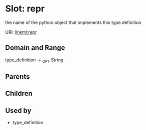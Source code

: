 
# Slot: repr


the name of the python object that implements this type definition

URI: [linkml:repr](https://w3id.org/linkml/repr)


## Domain and Range

type_definition &#8594;  <sub>OPT</sub> [String](types/String.md)

## Parents


## Children


## Used by

 * type_definition
